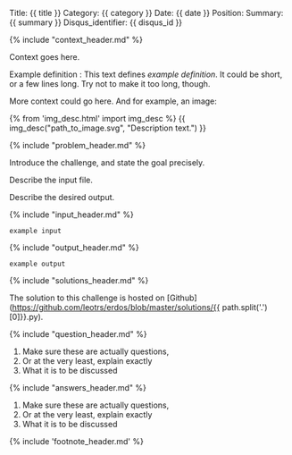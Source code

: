 Title: {{ title }}
Category: {{ category }}
Date: {{ date }}
Position:
Summary: {{ summary }}
Disqus_identifier: {{ disqus_id }}


{% include "context_header.md" %}

Context goes here.

Example definition
: This text defines *example definition*. It could be short, or a few lines
long. Try not to make it too long, though.

More context could go here. And for example, an image:

{% from 'img_desc.html' import img_desc %}
{{ img_desc("path_to_image.svg", "Description text.") }}


{% include "problem_header.md" %}


Introduce the challenge, and state the goal precisely.

Describe the input file.

Describe the desired output.


{% include "input_header.md" %}

```
example input
```

{% include "output_header.md" %}

```
example output
```


{% include "solutions_header.md" %}

The solution to this challenge is hosted on
[Github](https://github.com/leotrs/erdos/blob/master/solutions/{{ path.split('.')[0]}}.py).


{% include "question_header.md" %}

1. Make sure these are actually questions,
2. Or at the very least, explain exactly
3. What it is to be discussed


{% include "answers_header.md" %}


1. Make sure these are actually questions,
2. Or at the very least, explain exactly
3. What it is to be discussed


{% include 'footnote_header.md' %}


[^1]: [footnote 1]()
[^2]: [footnote 2]()
[^3]: [footnote 3]()
